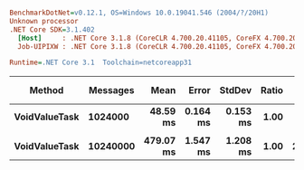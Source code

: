 ``` ini

BenchmarkDotNet=v0.12.1, OS=Windows 10.0.19041.546 (2004/?/20H1)
Unknown processor
.NET Core SDK=3.1.402
  [Host]     : .NET Core 3.1.8 (CoreCLR 4.700.20.41105, CoreFX 4.700.20.41903), X64 RyuJIT
  Job-UIPIXW : .NET Core 3.1.8 (CoreCLR 4.700.20.41105, CoreFX 4.700.20.41903), X64 RyuJIT

Runtime=.NET Core 3.1  Toolchain=netcoreapp31  

```
|        Method | Messages |      Mean |    Error |   StdDev | Ratio |      Gen 0 | Gen 1 | Gen 2 | Allocated |
|-------------- |--------- |----------:|---------:|---------:|------:|-----------:|------:|------:|----------:|
| **VoidValueTask** |  **1024000** |  **48.59 ms** | **0.164 ms** | **0.153 ms** |  **1.00** |  **2909.0909** |     **-** |     **-** |  **23.44 MB** |
|               |          |           |          |          |       |            |       |       |           |
| **VoidValueTask** | **10240000** | **479.07 ms** | **1.547 ms** | **1.208 ms** |  **1.00** | **29000.0000** |     **-** |     **-** | **234.38 MB** |
